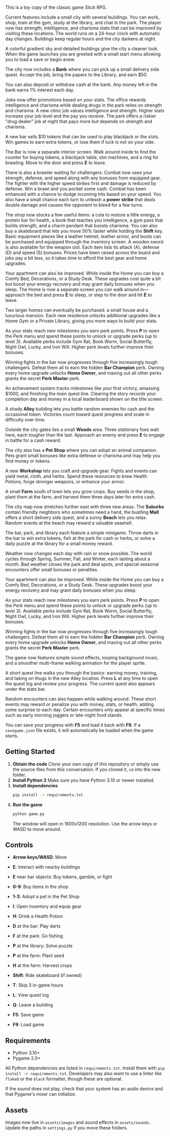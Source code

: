 This is a toy copy of the classic game Stick RPG.

Current features include a small city with several buildings. You can work, shop,
train at the gym, study at the library, and chat in the park. The player now has
strength, intelligence, and charisma stats that can be improved by visiting
these locations. The world runs on a 24-hour clock with automatic day changes.
Buildings keep regular hours and the city darkens at night.

A colorful gradient sky and detailed buildings give the city a cleaner look.
When the game launches you are greeted with a small start menu allowing you to
load a save or begin anew.

The city now includes a **Bank** where you can pick up a small delivery
side quest. Accept the job, bring the papers to the Library, and earn $50.

You can also deposit or withdraw cash at the bank. Any money left in the bank
earns 1% interest each day.

Jobs now offer promotions based on your stats. The office rewards
intelligence and charisma while dealing drugs in the park relies on strength
and charisma. A new clinic job values intelligence and strength. Higher stats
increase your job level and the pay you receive. The park offers a riskier
"drug dealer" job at night that pays more but depends on strength and
charisma.

A new bar sells $10 tokens that can be used to play blackjack or the slots.
Win games to earn extra tokens, or lose them if luck is not on your side.

The Bar is now a separate interior screen. Walk around inside to find the
counter for buying tokens, a blackjack table, slot machines, and a ring for
brawling. Move to the door and press **E** to leave.

There is also a brawler waiting for challengers. Combat now uses your
strength, defense, and speed along with any bonuses from equipped gear. The
fighter with the higher speed strikes first and damage is reduced by defense.
Win a brawl and you pocket some cash. Combat has been enhanced with a chance
to dodge incoming hits based on your speed. You also have a small chance each
turn to unleash a **power strike** that deals double damage and causes the
opponent to bleed for a few turns.

The shop now stocks a few useful items: a cola to restore a little energy, a
protein bar for health, a book that teaches you intelligence, a gym pass that
builds strength, and a charm pendant that boosts charisma. You can also buy a
skateboard that lets you move 50% faster while holding the **Shift** key.
Basic equipment pieces like a leather helmet, leather armor, and boots can be
purchased and equipped through the inventory screen. A wooden sword is also
available for the weapon slot. Each item lists its attack (A), defense (D) and
speed (S) bonuses.
Prices have been raised across the board and jobs pay a bit less, so it takes
time to afford the best gear and home upgrades.

Your apartment can also be improved. While inside the Home you can buy a Comfy
Bed, Decorations, or a Study Desk. These upgrades cost quite a bit but boost
your energy recovery and may grant daily bonuses when you sleep. The Home is
now a separate screen
you can walk around in—approach the bed and press **E** to sleep, or step to the
door and hit **E** to leave.

Two larger homes can eventually be purchased: a small house and a luxurious
mansion. Each new residence unlocks additional upgrades like a Home Gym or
a Private Library, giving you more ways to build your stats.

As your stats reach new milestones you earn perk points. Press **P** to open the
Perk menu and spend these points to unlock or upgrade perks (up to level 3).
Available perks include Gym Rat, Book Worm, Social Butterfly, Night Owl, Lucky,
and Iron Will. Higher perk levels further improve their bonuses.

Winning fights in the bar now progresses through five increasingly tough
challengers. Defeat them all to earn the hidden **Bar Champion** perk. Owning
every home upgrade unlocks **Home Owner**, and maxing out all other perks grants
the secret **Perk Master** perk.

An achievement system tracks milestones like your first victory, amassing
$1000, and finishing the main quest line. Clearing the story records your
completion day and money in a local leaderboard shown on the title screen.

A shady **Alley** building lets you battle random enemies for cash and the
occasional token. Victories count toward quest progress and scale in difficulty
over time.

Outside the city gates lies a small **Woods** area. Three stationary foes wait
here, each tougher than the last. Approach an enemy and press **E** to engage
in battle for a cash reward.

The city also has a **Pet Shop** where you can adopt an animal companion.
Pets grant small bonuses like extra defense or charisma and may help you find
money or tokens.

A new **Workshop** lets you craft and upgrade gear. Fights and events can
yield metal, cloth, and herbs. Spend these resources to brew Health Potions,
forge stronger weapons, or enhance your armor.

A small **Farm** south of town lets you grow crops. Buy seeds in the shop, plant
them at the farm, and harvest them three days later for extra cash.

The city map now stretches further east with three new areas. The **Suburbs**
contain friendly neighbors who sometimes need a hand, the bustling **Mall**
offers a short delivery side quest, and a sunny **Beach** lets you relax. Random
events at the beach may reward a valuable seashell.

The bar, park, and library each feature a simple minigame. Throw darts in the
bar to win extra tokens, fish at the park for cash or herbs, or solve a daily
puzzle at the library for a small money reward.

Weather now changes each day with rain or snow possible. The world cycles
through Spring, Summer, Fall, and Winter, each lasting about a month.
Bad weather closes the park and deal spots, and special seasonal encounters
offer small bonuses or penalties.

Your apartment can also be improved. While inside the Home you can buy a Comfy
Bed, Decorations, or a Study Desk. These upgrades boost your energy recovery
and may grant daily bonuses when you sleep.

As your stats reach new milestones you earn perk points. Press **P** to open the
Perk menu and spend these points to unlock or upgrade perks (up to level 3).
Available perks include Gym Rat, Book Worm, Social Butterfly, Night Owl, Lucky,
and Iron Will. Higher perk levels further improve their bonuses.

Winning fights in the bar now progresses through five increasingly tough
challengers. Defeat them all to earn the hidden **Bar Champion** perk. Owning
every home upgrade unlocks **Home Owner**, and maxing out all other perks grants
the secret **Perk Master** perk.


The game now features simple sound effects, looping background music, and
a smoother multi-frame walking animation for the player sprite.

A short quest line walks you through the basics: earning money, training, and
taking on thugs in the new Alley location. Press **L** at any time to open the
quest log and review your progress. The current quest also appears under the
stats bar.

Random encounters can also happen while walking around. These short events may
reward or penalize you with money, stats, or health, adding some surprise to
each day. Certain encounters only appear at specific times such as early
morning joggers or late-night food stands.

You can save your progress with **F5** and load it back with **F9**. If a
`savegame.json` file exists, it will automatically be loaded when the game
starts.

## Getting Started

1. **Obtain the code**
   Clone your own copy of this repository or simply use the source files from
   this conversation. If you cloned it, `cd` into the new folder.
2. **Install Python 3**
   Make sure you have Python 3.10 or newer installed.
3. **Install dependencies**
   ```bash
   pip install -r requirements.txt
   ```
4. **Run the game**
   ```bash
   python game.py
   ```
   The window will open in 1600x1200 resolution. Use the arrow keys or WASD to move around.


## Controls

- **Arrow keys/WASD**: Move
- **E**: Interact with nearby buildings
- **E** near bar objects: Buy tokens, gamble, or fight

- **0-9**: Buy items in the shop
- **1-3**: Adopt a pet in the Pet Shop
- **I**: Open inventory and equip gear
- **H**: Drink a Health Potion
- **D** at the bar: Play darts
- **F** at the park: Go fishing
- **P** at the library: Solve puzzle
- **P** at the farm: Plant seed
- **H** at the farm: Harvest crops
- **Shift**: Ride skateboard (if owned)
- **T**: Skip 3 in-game hours
- **L**: View quest log

- **Q**: Leave a building
- **F5**: Save game
- **F9**: Load game

## Requirements

- Python 3.10+
- Pygame 2.0+

All Python dependencies are listed in `requirements.txt`. Install them with
`pip install -r requirements.txt`. Developers may also want to use a linter like
`flake8` or the `black` formatter, though these are optional.

If the sound does not play, check that your system has an audio device and that Pygame's mixer can initialize.

## Assets

Images now live in `assets/images` and sound effects in `assets/sounds`. Update the paths in `settings.py` if you move these folders.
